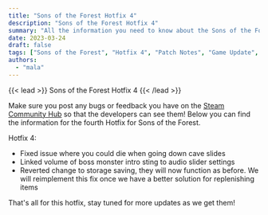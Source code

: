 ```yaml
---
title: "Sons of the Forest Hotfix 4"
description: "Sons of the Forest Hotfix 4"
summary: "All the information you need to know about the Sons of the Forest Hotfix 4"
date: 2023-03-24
draft: false
tags: ["Sons of the Forest", "Hotfix 4", "Patch Notes", "Game Update", "New Content"]
authors:
  - "mala"
---
```


{{< lead >}}
Sons of the Forest Hotfix 4
{{< /lead >}}

Make sure you post any bugs or feedback you have on the [Steam Community Hub](https://steamcommunity.com/app/1326470/discussions/) so that the developers can see them!
Below you can find the information for the fourth Hotfix for Sons of the Forest.

Hotfix 4:
- Fixed issue where you could die when going down cave slides
- Linked volume of boss monster intro sting to audio slider settings
- Reverted change to storage saving, they will now function as before. We will reimplement this fix once we have a better solution for replenishing items

That's all for this hotfix, stay tuned for more updates as we get them! 